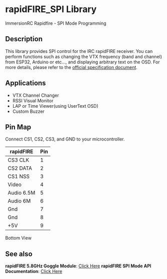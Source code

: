 # rapidFIRE_SPI Library
ImmersionRC Rapidfire - SPI Mode Programming

## Description

This library provides SPI control for the IRC rapidFIRE receiver. You can perform functions such as changing the VTX frequency (band and channel) from ESP32, Arduino or etc..., and displaying arbitrary text on the OSD. For more details, please refer to the [official specification document](https://www.immersionrc.com/?download=5995).

## Applications

- VTX Channel Changer
- RSSI Visual Monitor
- LAP or Time Viewer(using UserText OSD)
- Custom Buzzer

## Pin Map

Connect CS1, CS2, CS3, and GND to your microcontroller.

| rapidFIRE | Pin |
| ----------- | --- |
| CS3 ​CLK     | 1 |
| CS2 DATA    | 2 |
| CS1 NSS     | 3 |
| Video       | 4 |
| Audio 6.5M  | 5 |
| Audio 6M    | 6 |
| Gnd         | 7 |
| Gnd         | 8 |
| +5V         | 9 |
Bottom View



## See also

**rapidFIRE 5.8GHz Goggle Module**: [Click Here](https://www.immersionrc.com/fpv-products/rapidfire/)
**rapidFIRE SPI Mode API Documentation**: [Click Here](https://www.immersionrc.com/?download=5995)
